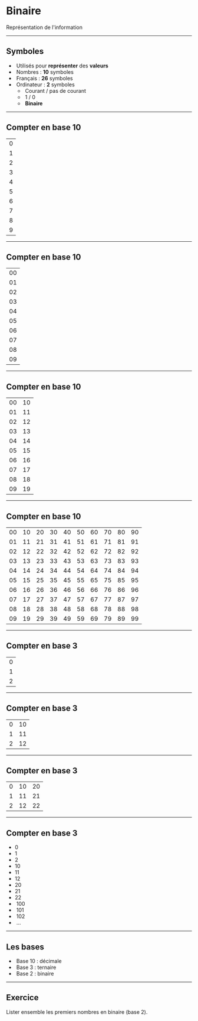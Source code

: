 # Binaire

Représentation de l'information

---

## Symboles

- &shy;<!-- .element: class="fragment" --> Utilisés pour **représenter** des **valeurs**
- &shy;<!-- .element: class="fragment" --> Nombres : **10** symboles
- &shy;<!-- .element: class="fragment" --> Français : **26** symboles
- &shy;<!-- .element: class="fragment" --> Ordinateur : **2** symboles
  - &shy;<!-- .element: class="fragment" --> Courant / pas de courant
  - &shy;<!-- .element: class="fragment" --> 1 / 0
  - &shy;<!-- .element: class="fragment" --> **Binaire**

---

## Compter en base 10

|     |
| :-: |
|  0  |
|  1  |
|  2  |
|  3  |
|  4  |
|  5  |
|  6  |
|  7  |
|  8  |
|  9  |

---

## Compter en base 10

|     |
| :-: |
| 00  |
| 01  |
| 02  |
| 03  |
| 04  |
| 05  |
| 06  |
| 07  |
| 08  |
| 09  |

---

## Compter en base 10

|     |     |
| :-: | :-: |
| 00  | 10  |
| 01  | 11  |
| 02  | 12  |
| 03  | 13  |
| 04  | 14  |
| 05  | 15  |
| 06  | 16  |
| 07  | 17  |
| 08  | 18  |
| 09  | 19  |

---

## Compter en base 10

|     |     |     |     |     |     |     |     |     |     |
| :-: | :-: | :-: | :-: | :-: | :-: | :-: | :-: | :-: | :-: |
| 00  | 10  | 20  | 30  | 40  | 50  | 60  | 70  | 80  | 90  |
| 01  | 11  | 21  | 31  | 41  | 51  | 61  | 71  | 81  | 91  |
| 02  | 12  | 22  | 32  | 42  | 52  | 62  | 72  | 82  | 92  |
| 03  | 13  | 23  | 33  | 43  | 53  | 63  | 73  | 83  | 93  |
| 04  | 14  | 24  | 34  | 44  | 54  | 64  | 74  | 84  | 94  |
| 05  | 15  | 25  | 35  | 45  | 55  | 65  | 75  | 85  | 95  |
| 06  | 16  | 26  | 36  | 46  | 56  | 66  | 76  | 86  | 96  |
| 07  | 17  | 27  | 37  | 47  | 57  | 67  | 77  | 87  | 97  |
| 08  | 18  | 28  | 38  | 48  | 58  | 68  | 78  | 88  | 98  |
| 09  | 19  | 29  | 39  | 49  | 59  | 69  | 79  | 89  | 99  |

---

## Compter en base 3

|     |
| :-: |
|  0  |
|  1  |
|  2  |

---

## Compter en base 3

|     |     |
| :-: | :-: |
|  0  | 10  |
|  1  | 11  |
|  2  | 12  |

---

## Compter en base 3

|     |     |     |
| :-: | :-: | :-: |
|  0  | 10  | 20  |
|  1  | 11  | 21  |
|  2  | 12  | 22  |

---

## Compter en base 3

- 0
- 1
- 2
- 10
- 11
- 12
- 20
- 21
- 22
- &shy;<!-- .element: class="fragment" --> 100
- &shy;<!-- .element: class="fragment" --> 101
- &shy;<!-- .element: class="fragment" --> 102
- &shy;<!-- .element: class="fragment" --> &hellip;

---

## Les bases

- &shy;<!-- .element: class="fragment" --> Base 10 : décimale
- &shy;<!-- .element: class="fragment" --> Base 3 : ternaire
- &shy;<!-- .element: class="fragment" --> Base 2 : binaire

---

## Exercice

Lister ensemble les premiers nombres en binaire (base 2).
